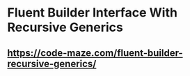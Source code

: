 # Fluent Builder Interface With Recursive Generics
## https://code-maze.com/fluent-builder-recursive-generics/